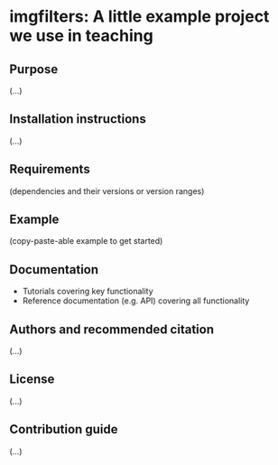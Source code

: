 # imgfilters: A little example project we use in teaching


## Purpose

(...)


## Installation instructions

(...)


## Requirements

(dependencies and their versions or version ranges)


## Example

(copy-paste-able example to get started)


## Documentation

- Tutorials covering key functionality
- Reference documentation (e.g. API) covering all functionality


## Authors and recommended citation

(...)


## License

(...)


## Contribution guide

(...)

